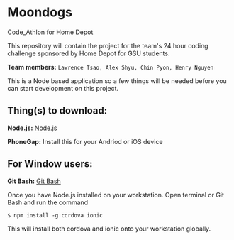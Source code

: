 # Moondogs
Code_Athlon for Home Depot

This repository will contain the project for the team's 24 hour coding challenge sponsored by Home Depot for GSU students.

**Team members:** `Lawrence Tsao, Alex Shyu, Chin Pyon, Henry Nguyen`

This is a Node based application so a few things will be needed before you 
can start development on this project.

Thing(s) to download: 
---
**Node.js:** [Node.js](http://nodejs.org)

**PhoneGap:** Install this for your Andriod or iOS device

For Window users: 
---
**Git Bash:** [Git Bash](http://git-scm.com/downloads)

Once you have Node.js installed on your workstation. Open terminal or Git Bash and run the command
```
$ npm install -g cordova ionic
``` 

This will install both cordova and ionic onto your workstation globally.
